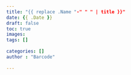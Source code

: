 ```yaml
---
title: "{{ replace .Name "-" " " | title }}"
date: {{ .Date }}
draft: false
toc: true
images:
tags: []
  
categories: []
author : "Barcode"
  
---
```

